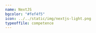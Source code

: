 ```yaml
---
name: NextJS
bgcolor: "#fef4f5"
icon: ../../static/img/nextjs-light.png
typeoffile: competence
---
```


